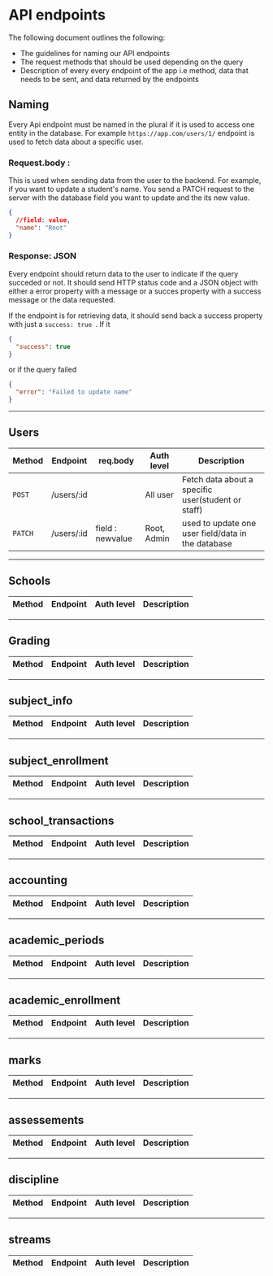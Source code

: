 # API endpoints

The following document outlines the following:

- The guidelines for naming our API endpoints
- The request methods that should be used depending on the query
- Description of every every endpoint of the app i.e method, data that needs to be sent, and data returned by the endpoints

## Naming

Every Api endpoint must be named in the plural if it is used to access one entity in the database. For example `https://app.com/users/1/` endpoint is used to fetch data about a specific user.

### Request.body : 
This is used when sending data from the user to the backend. For example, if you want to update a student's name. You send a PATCH request to the server with the database field you want to update and the its new value. 

```json
{
  //field: value,
  "name": "Root"
}
```

### **Response**: JSON
Every endpoint should return data to the user to indicate if the query succeded or not. It should send HTTP status code and a JSON object with either a error property with a message or a succes property with a success message or the data requested.

If the endpoint is for retrieving data, it should send back a success property with just a ```success: true ```. If it 

```json
{
  "success": true
}
```

or if the query failed

```json
{
  "error": "Failed to update name"
}
```

---

## Users

| Method  | Endpoint   | req.body          | Auth level  | Description                                        |
| ------- | ---------- | ----------------- | ----------- | -------------------------------------------------- |
| `POST`  | /users/:id |                   | All user    | Fetch data about a specific user(student or staff) |
| `PATCH` | /users/:id | field : newvalue | Root, Admin | used to update one user field/data in the database |

---

## Schools

| Method | Endpoint | Auth level | Description |
| ------ | -------- | ---------- | ----------- |

---

## Grading

| Method | Endpoint | Auth level | Description |
| ------ | -------- | ---------- | ----------- |

---

## subject_info

| Method | Endpoint | Auth level | Description |
| ------ | -------- | ---------- | ----------- |

---

## subject_enrollment

| Method | Endpoint | Auth level | Description |
| ------ | -------- | ---------- | ----------- |

---

## school_transactions

| Method | Endpoint | Auth level | Description |
| ------ | -------- | ---------- | ----------- |

---

## accounting

| Method | Endpoint | Auth level | Description |
| ------ | -------- | ---------- | ----------- |

---

## academic_periods

| Method | Endpoint | Auth level | Description |
| ------ | -------- | ---------- | ----------- |

---

## academic_enrollment

| Method | Endpoint | Auth level | Description |
| ------ | -------- | ---------- | ----------- |

---

## marks

| Method | Endpoint | Auth level | Description |
| ------ | -------- | ---------- | ----------- |

---

## assessements

| Method | Endpoint | Auth level | Description |
| ------ | -------- | ---------- | ----------- |

---

## discipline

| Method | Endpoint | Auth level | Description |
| ------ | -------- | ---------- | ----------- |

---

## streams

| Method | Endpoint | Auth level | Description |
| ------ | -------- | ---------- | ----------- |
